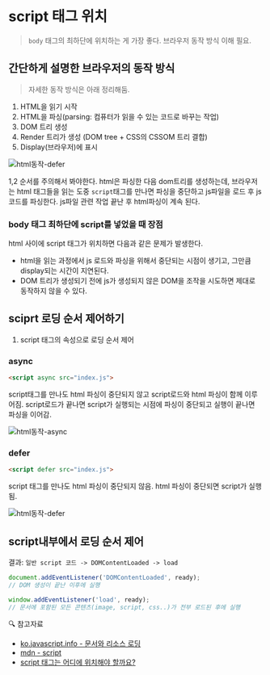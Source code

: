 # script 태그 위치

> `body` 태그의 최하단에 위치하는 게 가장 좋다. 브라우저 동작 방식 이해 필요.

## 간단하게 설명한 브라우저의 동작 방식

> 자세한 동작 방식은 아래 정리해둠.

1. HTML을 읽기 시작
2. HTML을 파싱(parsing: 컴퓨터가 읽을 수 있는 코드로 바꾸는 작업)
3. DOM 트리 생성
4. Render 트리가 생성 (DOM tree + CSS의 CSSOM 트리 결합)
5. Display(브라우저)에 표시

![html동작-defer](https://user-images.githubusercontent.com/71386219/154383241-e5641f5c-6bd1-44a2-ba44-802313f3ca77.png)

1,2 순서를 주의해서 봐야한다. html은 파싱한 다음 dom트리를 생성하는데, 브라우저는 html 태그들을 읽는 도중 `script`태그를 만나면 파싱을 중단하고 js파일을 로드 후 js코드를 파싱한다. js파일 관련 작업 끝난 후 html파싱이 계속 된다.

### body 태그 최하단에 script를 넣었을 때 장점

html 사이에 script 태그가 위치하면 다음과 같은 문제가 발생한다.

- html을 읽는 과정에서 js 로드와 파싱을 위해서 중단되는 시점이 생기고, 그만큼 display되는 시간이 지연된다.
- DOM 트리가 생성되기 전에 js가 생성되지 않은 DOM을 조작을 시도하면 제대로 동작하지 않을 수 있다.

## sciprt 로딩 순서 제어하기

1. script 태그의 속성으로 로딩 순서 제어

### async

```html
<script async src="index.js">
```

script태그를 만나도 html 파싱이 중단되지 않고 script로드와 html 파싱이 함께 이루어짐. script로드가 끝나면 script가 실행되는 시점에 파싱이 중단되고 실행이 끝나면 파싱을 이어감.

![html동작-async](https://user-images.githubusercontent.com/71386219/154383260-4cf703c7-a429-402a-9da5-fabf0797be76.png)

### defer

```html
<script defer src="index.js">
```

script 태그를 만나도 html 파싱이 중단되지 않음. html 파싱이 중단되면 script가 실행됨.

![html동작-defer](https://user-images.githubusercontent.com/71386219/154383257-acf2640c-f7c6-4069-86c2-4281d9ee7585.png)

## script내부에서 로딩 순서 제어

결과: `일반 script 코드 -> DOMContentLoaded -> load`

```js
document.addEventListener('DOMContentLoaded', ready);
// DOM 생성이 끝난 이후에 실행
```

```js
window.addEventListener('load', ready);
// 문서에 포함된 모든 콘텐츠(image, script, css..)가 전부 로드된 후에 실행
```

🔍 참고자료

- [ko.javascript.info - 문서와 리소스 로딩](https://ko.javascript.info/loading)
- [mdn - script](https://developer.mozilla.org/ko/docs/Web/HTML/Element/script)
- [script 태그는 어디에 위치해야 할까요?](https://velog.io/@takeknowledge/script-태그는-어디에-위치해야-할까요)
